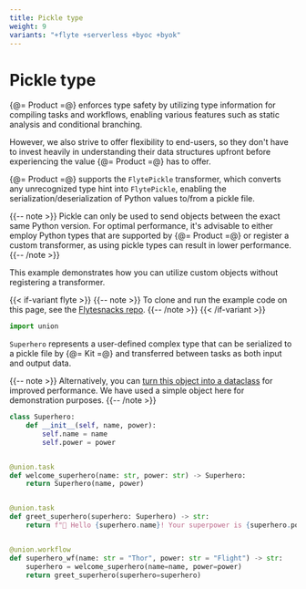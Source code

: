 ```yaml
---
title: Pickle type
weight: 9
variants: "+flyte +serverless +byoc +byok"
---
```


# Pickle type


{@= Product =@} enforces type safety by utilizing type information for compiling tasks and workflows,
enabling various features such as static analysis and conditional branching.

However, we also strive to offer flexibility to end-users, so they don't have to invest heavily
in understanding their data structures upfront before experiencing the value {@= Product =@} has to offer.

{@= Product =@} supports the `FlytePickle` transformer, which converts any unrecognized type hint into `FlytePickle`,
enabling the serialization/deserialization of Python values to/from a pickle file.

{{-- note >}}
Pickle can only be used to send objects between the exact same Python version.
For optimal performance, it's advisable to either employ Python types that are supported by {@= Product =@}
or register a custom transformer, as using pickle types can result in lower performance.
{{-- /note >}}

This example demonstrates how you can utilize custom objects without registering a transformer.

{{< if-variant flyte >}}
{{-- note >}}
To clone and run the example code on this page, see the [Flytesnacks repo](https://github.com/flyteorg/flytesnacks/tree/master/examples/data_types_and_io/).
{{-- /note >}}
{{< /if-variant >}}

```python
import union
```

`Superhero` represents a user-defined complex type that can be serialized to a pickle file by {@= Kit =@}
and transferred between tasks as both input and output data.

{{-- note >}}
Alternatively, you can [turn this object into a dataclass](./dataclass.md) for improved performance.
We have used a simple object here for demonstration purposes.
{{-- /note >}}

```python
class Superhero:
    def __init__(self, name, power):
        self.name = name
        self.power = power


@union.task
def welcome_superhero(name: str, power: str) -> Superhero:
    return Superhero(name, power)


@union.task
def greet_superhero(superhero: Superhero) -> str:
    return f"👋 Hello {superhero.name}! Your superpower is {superhero.power}."


@union.workflow
def superhero_wf(name: str = "Thor", power: str = "Flight") -> str:
    superhero = welcome_superhero(name=name, power=power)
    return greet_superhero(superhero=superhero)
```